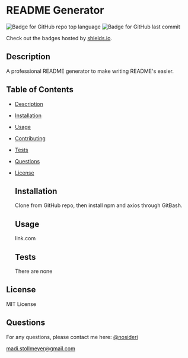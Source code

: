 # README Generator 

![Badge for GitHub repo top language](https://img.shields.io/github/languages/top/nosideri/readme-generator?style=flat&logo=appveyor) ![Badge for GitHub last commit](https://img.shields.io/github/last-commit/nosideri/readme-generator?style=flat&logo=appveyor) 

Check out the badges hosted by [shields.io](https://shields.io/).


## Description 

A professional README generator to make writing README's easier.

## Table of Contents 
  *  [Description](#description) 
  *  [Installation](#installation)
  *  [Usage](#usage)
  *  [Contributing](#contributing)
  *  [Tests](#tests) 
  *  [Questions](#questions)
* [License](#license)

  ## Installation 

  Clone from GitHub repo, then install npm and axios through GitBash.

  ## Usage 

  link.com
  
  ## Tests 

  There are none

## License 

MIT License


## Questions 

For any questions, please contact me here: 
[@nosideri](https://api.github.com/users/nosideri) 
  
  madi.stollmeyer@gmail.com
  
  